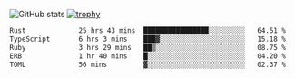 ![GitHub stats](https://github-readme-stats.vercel.app/api?username=ksk001100&show_icons=true&theme=tokyonight)
[![trophy](https://github-profile-trophy.vercel.app/?username=ksk001100&theme=onedark)](https://github.com/ryo-ma/github-profile-trophy)

<!--START_SECTION:waka-->

```txt
Rust             25 hrs 43 mins  ████████████████░░░░░░░░░   64.51 %
TypeScript       6 hrs 3 mins    ███▓░░░░░░░░░░░░░░░░░░░░░   15.18 %
Ruby             3 hrs 29 mins   ██▒░░░░░░░░░░░░░░░░░░░░░░   08.75 %
ERB              1 hr 40 mins    █░░░░░░░░░░░░░░░░░░░░░░░░   04.20 %
TOML             56 mins         ▓░░░░░░░░░░░░░░░░░░░░░░░░   02.37 %
```

<!--END_SECTION:waka-->
